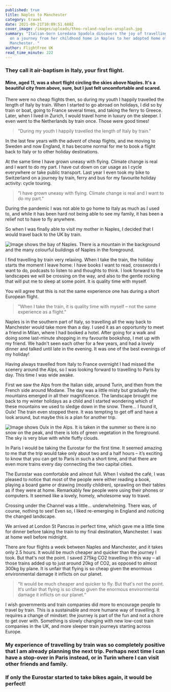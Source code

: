 ```yaml
---
published: true
title: Naples to Manchester
category: travel
date: 2021-09-21T10:09:51.608Z
cover_image: /images/uploads/theo-roland-naples-unsplash.jpg
summary: "Italian-born Loredana Spadola discovers the joy of travelling by train
  on a journey from her childhood home in Naples to her adopted home of
  Manchester. "
author: FlightFree UK
read_time_minute: 222
---
```

### They call it air-baptism in Italy, your first flight.

#### Mine, aged 11, was a short flight circling the skies above Naples. It's a beautiful city from above, sure, but I just felt uncomfortable and scared.

There were no cheap flights then, so during my youth I happily travelled the length of Italy by train. When I started to go abroad on holidays, I did so by train or boat, going to France several times, and taking the ferry to Greece. Later, when I lived in Zurich, I would travel home in luxury on the sleeper. I even went to the Netherlands by train once. Those were good times! 

> "During my youth I happily travelled the length of Italy by train."

In the last few years with the advent of cheap flights, and me moving to Sweden and now England, it has become normal for me to book a flight back to Italy or to other holiday destinations. 

At the same time I have grown uneasy with flying. Climate change is real and I want to do my part. I have cut down on car usage as I cycle everywhere or take public transport. Last year I even took my bike to Switzerland on a journey by train, ferry and bus for my favourite holiday activity: cycle touring. 

> ”I have grown uneasy with flying. Climate change is real and I want to do my part.”

During the pandemic I was not able to go home to Italy as much as I used to, and while it has been hard not being able to see my family, it has been a relief not to have to fly anywhere.

So when I was finally able to visit my mother in Naples, I decided that I would travel back to the UK by train. 

![Image shows the bay of Naples. There is a mountain in the background and the many colourful buildings of Naples in the foreground.](/images/uploads/danilo-d-agostino-naples-unsplash.jpg "Naples")

I find travelling by train very relaxing. When I take the train, the holiday starts the moment I leave home: I have books I want to read, crosswords I want to do, podcasts to listen to and thoughts to think. I look forward to the landscapes we will be crossing on the way, and also to the gentle rocking that will put me to sleep at some point. It is quality time with myself.

You will agree that this is not the same experience one has during a short European flight.

> "When I take the train, it is quality time with myself – not the same experience as a flight."

Naples is in the southern part of Italy, so travelling all the way back to Manchester would take more than a day. I used it as an opportunity to meet a friend in Milan, where I had booked a hotel. After going for a walk and doing some last-minute shopping in my favourite bookshop, I met up with my friend. We hadn't seen each other for a few years, and had a lovely dinner and talked until late in the evening. It was one of the best evenings of my holiday!

Having always travelled from Italy to France overnight I had missed the scenery around the Alps, so I was looking forward to travelling to Paris by day. This time I was wide awake. 

First we saw the Alps from the Italian side, around Turin, and then from the French side around Modane. The day was a little misty but gradually the mountains emerged in all their magnificence. The landscape brought me back to my winter holidays as a child and I started wondering which of these mountains we used to sledge down in the snow. There... I found it, Oulx! The train even stopped there. It was tempting to get off and have a look around, but maybe this is a plan for another trip.  

![Image shows Oulx in the Alps. It is taken in the summer so there is no snow on the peak, and there is lots of green vegetation in the foreground. The sky is very blue with white fluffy clouds.](/images/uploads/lorenzo-scarcelli-oulx-alps-unsplash.jpg "Passing Oulx in the Alps")

In Paris I would be taking the Eurostar for the first time. It seemed amazing to me that the trip would take only about two and a half hours – it’s exciting to know that you can get to Paris in such a short time, and that there are even more trains every day connecting the two capital cities.

The Eurostar was comfortable and almost full. When I visited the café, I was pleased to notice that most of the people were either reading a book, playing a board game or drawing (mostly children), sprawling on their tables as if they were at home. Remarkably few people were using their phones or computers. It seemed like a lovely, homely, wholesome way to travel. 

Crossing under the Channel was a little… underwhelming. There was, of course, nothing to see! Even so, I liked re-emerging in England and noticing the changed landscape. 

We arrived at London St Pancras in perfect time, which gave me a little time for dinner before taking the train to my final destination, Manchester. I was at home well before midnight. 

There are four flights a week between Naples and Manchester, and it takes only 2.5 hours. It would be much cheaper and quicker than the journey I took. But that's not the point. I saved 275kg CO2 travelling in this way – all those trains added up to just around 20kg of CO2, as opposed to almost 300kg by plane. It is unfair that flying is so cheap given the enormous environmental damage it inflicts on our planet. 

> “It would be much cheaper and quicker to fly. But that's not the point. It‘s unfair that flying is so cheap given the enormous environmental damage it inflicts on our planet.“

I wish governments and train companies did more to encourage people to travel by train. This is a sustainable and more humane way of travelling. It requires a change of mindset: the journey is part of the fun and not a chore to get over with. Something is slowly changing with new low-cost train companies in the UK, and more sleeper train journeys starting across Europe.

### My experience of travelling by train was so completely positive that I am already planning the next trip. Perhaps next time I can have a stop-over in Paris instead, or in Turin where I can visit other friends and family.

### If only the Eurostar started to take bikes again, it would be perfect!